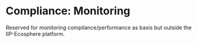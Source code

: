 # Compliance: Monitoring

Reserved for monitoring compilance/performance as basis but outside the IIP-Ecosphere platform.